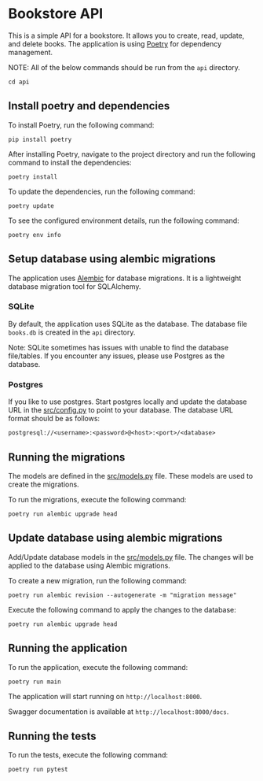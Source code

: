 # Bookstore API

This is a simple API for a bookstore. It allows you to create, read, update, and delete books. The application is 
using [Poetry](https://python-poetry.org/) for dependency management. 

NOTE: All of the below commands should be run from the `api` directory.
```commandline
cd api
```

## Install poetry and dependencies

To install Poetry, run the following command:
```commandline
pip install poetry
```

After installing Poetry, navigate to the project directory and run the following command to install the dependencies:
```commandline
poetry install
```

To update the dependencies, run the following command:
```commandline
poetry update
```

To see the configured environment details, run the following command:
```commandline
poetry env info
```

## Setup database using alembic migrations

The application uses [Alembic](https://alembic.sqlalchemy.org/en/latest/) for database migrations. It is a 
lightweight database migration tool for SQLAlchemy.

### SQLite
By default, the application uses SQLite as the database. The database file `books.db` is created in the `api` directory.

Note: SQLite sometimes has issues with unable to find the database file/tables. If you encounter any issues, please use
Postgres as the database.

### Postgres
If you like to use postgres. Start postgres locally and update the database URL in the [src/config.py](src/config.py) 
to point to your database. The database URL format should be as follows:

```command
postgresql://<username>:<password>@<host>:<port>/<database>
```

## Running the migrations
The models are defined in the [src/models.py](src/db/models.py) file. These models are used to create the migrations.

To run the migrations, execute the following command:
```commandline
poetry run alembic upgrade head
```

## Update database using alembic migrations

Add/Update database models in the [src/models.py](src/db/models.py) file. The changes will be applied to the database using
Alembic migrations.

To create a new migration, run the following command:
```commandline
poetry run alembic revision --autogenerate -m "migration message"
```

Execute the following command to apply the changes to the database:
```commandline
poetry run alembic upgrade head
```

## Running the application

To run the application, execute the following command:
```commandline
poetry run main
```

The application will start running on `http://localhost:8000`.

Swagger documentation is available at `http://localhost:8000/docs`.

## Running the tests

To run the tests, execute the following command:
```commandline
poetry run pytest
```
